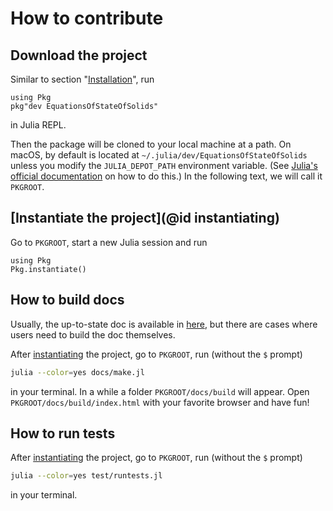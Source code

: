 # How to contribute

## Download the project

Similar to section "[Installation](@ref)", run

```@repl
using Pkg
pkg"dev EquationsOfStateOfSolids"
```

in Julia REPL.

Then the package will be cloned to your local machine at a path. On macOS, by default is
located at `~/.julia/dev/EquationsOfStateOfSolids` unless you modify the `JULIA_DEPOT_PATH`
environment variable. (See [Julia's official documentation](http://docs.julialang.org/en/v1/manual/environment-variables/#JULIA_DEPOT_PATH-1)
on how to do this.) In the following text, we will call it `PKGROOT`.

## [Instantiate the project](@id instantiating)

Go to `PKGROOT`, start a new Julia session and run

```@repl
using Pkg
Pkg.instantiate()
```

## How to build docs

Usually, the up-to-state doc is available in
[here](https://MineralsCloud.github.io/EquationsOfStateOfSolids.jl/dev), but there are cases
where users need to build the doc themselves.

After [instantiating](@ref) the project, go to `PKGROOT`, run (without the `$` prompt)

```bash
julia --color=yes docs/make.jl
```

in your terminal. In a while a folder `PKGROOT/docs/build` will appear. Open
`PKGROOT/docs/build/index.html` with your favorite browser and have fun!

## How to run tests

After [instantiating](@ref) the project, go to `PKGROOT`, run (without the `$` prompt)

```bash
julia --color=yes test/runtests.jl
```

in your terminal.
